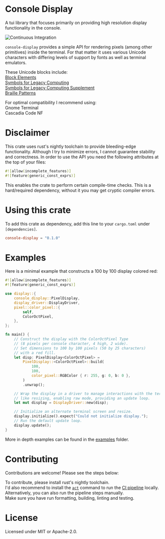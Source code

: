 # Console Display

A tui library that focuses primarily on providing high resolution display functionality in the console.

![Continuous Integration](https://github.com/RolandNeuber/rust-console-display/actions/workflows/ci.yaml/badge.svg)

`console-display` provides a simple API for rendering pixels (among other primitives) inside the terminal. For that matter it uses various Unicode characters with differing levels of support by fonts as well as terminal emulators.

These Unicode blocks include: \
[Block Elements](https://en.wikipedia.org/wiki/Block_Elements) \
[Symbols for Legacy Computing](https://en.wikipedia.org/wiki/Symbols_for_Legacy_Computing) \
[Symbols for Legacy Computing Supplement](https://en.wikipedia.org/wiki/Symbols_for_Legacy_Computing_Supplement) \
[Braille Patterns](https://en.wikipedia.org/wiki/Braille_Patterns)

For optimal compatibility I recommend using: \
Gnome Terminal \
Cascadia Code NF


# Disclaimer

This crate uses rust's nightly toolchain to provide bleeding-edge functionality.
Although I try to minimize errors, I cannot guarantee stability and correctness.
In order to use the API you need the following attributes at the top of your files:
```rust
#![allow(incomplete_features)]
#![feature(generic_const_exprs)]
```
This enables the crate to perform certain compile-time checks.
This is a hard/required dependency, without it you may get cryptic compiler errors.


# Using this crate

To add this crate as dependency, add this line to your `cargo.toml` under `
[dependencies]`.
```toml
console-display = "0.1.0"
```


# Examples

Here is a minimal example that constructs a 100 by 100 display colored red:

```rust
#![allow(incomplete_features)]
#![feature(generic_const_exprs)]

use display::{
    console_display::PixelDisplay,
    display_driver::DisplayDriver,
    pixel::color_pixel::{
        self,
        ColorOctPixel,
    },
};

fn main() {
    // Construct the display with the ColorOctPixel Type
    // (8 pixels per console character, 4 high, 2 wide).
    // Set dimensions to 100 by 100 pixels (50 by 25 characters)
    // with a red fill.
    let disp: PixelDisplay<ColorOctPixel> =
        PixelDisplay::<ColorOctPixel>::build(
            100,
            100,
            color_pixel::RGBColor { r: 255, g: 0, b: 0 },
        )
        .unwrap();

    // Wrap the display in a driver to manage interactions with the terminal
    // like resizing, enabling raw mode, providing an update loop.
    let mut display = DisplayDriver::new(disp);

    // Initialize an alternate terminal screen and resize.
    display.initialize().expect("Could not initialize display.");
    // Run the default update loop.
    display.update();
}
```

More in depth examples can be found in the [examples](examples/) folder.


# Contributing

Contributions are welcome! Please see the steps below:

To contribute, please install rust's nightly toolchain. \
I'd also recommend to install the [`act`](https://github.com/nektos/act) command to run the [CI pipeline](.github/workflows/ci.yaml) locally. \
Alternatively, you can also run the pipeline steps manually. \
Make sure you have run formatting, building, linting and testing.


# License

Licensed under MIT or Apache-2.0.